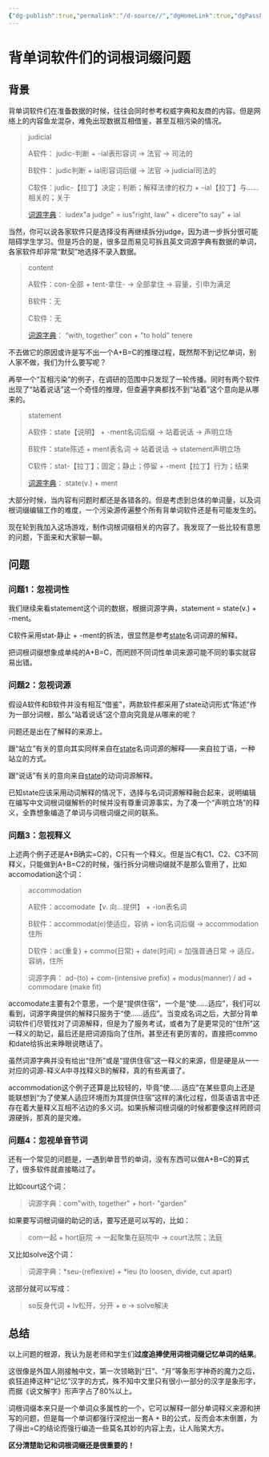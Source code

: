 ```yaml
---
{"dg-publish":true,"permalink":"/d-source//","dgHomeLink":true,"dgPassFrontmatter":false}
---
```


# 背单词软件们的词根词缀问题
## 背景
背单词软件们在准备数据的时候，往往会同时参考权威字典和友商的内容。但是网络上的内容鱼龙混杂，难免出现数据互相借鉴，甚至互相污染的情况。

> judicial
> 
> A软件：
> judic-判断 + -ial表形容词 -> 法官 -> 司法的
> 
> B软件：
> judic判断 + ial形容词后缀 → 法官 → judicial司法的
> 
> C软件：judic-【拉丁】决定；判断；解释法律的权力 + -ial【拉丁】与……相关的；关于
>
> [词源字典](https://www.etymonline.com/search?q=judicial)：
> iudex"a judge" = ius"right, law" + dicere"to say" + ial

当然，你可以说各家软件只是选择没有再继续拆分judge，因为进一步拆分很可能阻碍学生学习。但是巧合的是，很多显而易见可拆且英文词源字典有数据的单词，各家软件却非常“默契”地选择不录入数据。

> content
> 
> A软件：con-全部 + tent-拿住- -> 全部拿住 -> 容量，引申为满足
> 
> B软件：无
> 
> C软件：无
>
> [词源字典](https://www.etymonline.com/search?q=jcontent)：
> “with, together” con + "to hold" tenere

不去做它的原因或许是写不出一个A+B=C的推理过程，既然帮不到记忆单词，别人家不做，我们为什么要写呢？

再举一个“互相污染”的例子，在调研的范围中只发现了一轮传播。同时有两个软件出现了“站着说话”这一个奇怪的推理，但查遍字典都找不到“站着”这个意向是从哪来的。

> statement
> 
> A软件：state【说明】 + -ment名词后缀 -> 站着说话 -> 声明立场
> 
> B软件：state陈述 + ment表名词 → 站着说话 → statement声明立场
> 
> C软件：stat-【拉丁】；固定；静止；停留 + -ment【拉丁】行为；结果
>
> [词源字典](https://www.etymonline.com/search?q=jcontent)：
> state(v.) + ment

大部分时候，当内容有问题时都还是各错各的。但是考虑到总体的单词量，以及词根词缀编辑工作的难度，一个污染源传遍整个所有背单词软件还是有可能发生的。

现在轮到我加入这场游戏，制作词根词缀相关的内容了。我发现了一些比较有意思的问题，下面来和大家聊一聊。

## 问题


### 问题1：忽视词性
我们继续来看statement这个词的数据，根据词源字典，statement = state(v.) + -ment。

C软件采用stat-静止 + -ment的拆法，很显然是参考[state](https://www.etymonline.com/word/state#etymonline_v_22015)名词词源的解释。

把词根词缀想象成单纯的A+B=C，而罔顾不同词性单词来源可能不同的事实就容易出错。


### 问题2：忽视词源
假设A软件和B软件并没有相互“借鉴”，两款软件都采用了state动词形式“陈述”作为一部分词根，那么“站着说话”这个意向究竟是从哪来的呢？

问题还是出在了解释的来源上。

跟“站立”有关的意向其实同样来自在[state](https://www.etymonline.com/word/state#etymonline_v_22015)名词词源的解释——来自拉丁语，一种站立的方式。

跟“说话”有关的意向来自[state](https://www.etymonline.com/word/state#etymonline_v_24413)的动词词源解释。

已知state应该采用动词解释的情况下，选择与名词词源解释融合起来，说明编辑在编写中文词根词缀解析的时候并没有尊重词源事实，为了凑一个“声明立场”的释义，全靠想象编造了单词与词根词缀之间的联系。


### 问题3：忽视释义
上述两个例子还是A+B确实=C的，C只有一个释义。但是当C有C1、C2、C3不同释义，只能做到A+B=C2的时候，强行拆分词根词缀就不是那么管用了，比如accomodation这个词：

>  accommodation
>  
>  A软件：accomodate【v. 向...提供】 + -ion表名词
>  
>  B软件：accommodat(e)使适应，容纳 + ion名词后缀 → accommodation住所
>  
>  D软件：ac(重复) + commo(日常) + date(时间) = 加强普通日常 -> 适应，容纳，住所
>
>词源字典： ad-(to) + com-(intensive prefix) + modus(manner) / ad + commodare (make fit)

accomodate主要有2个意思，一个是“提供住宿”，一个是“使……适应”，我们可以看到，词源字典提供的解释只服务于“使……适应”。当变成名词之后，大部分背单词软件们尽管找对了词源解释，但是为了服务考试，或者为了是更常见的“住所”这一释义的助记，最后还是把词源指向了住所。甚至还有更厉害的，直接把commo和date给拆出来睁眼说瞎话了。

虽然词源字典并没有给出“住所”或是“提供住宿”这一释义的来源，但是硬是从一一对应的词源-释义A中寻找释义B的解释，真的有些离谱了。

accommodation这个例子还算是比较轻的，毕竟“使……适应”在某些意向上还是能联想到“为了使某人适应环境而为其提供住宿”这样的演化过程，但英语语言中还存在着大量释义互相不沾边的多义词。如果拆解词根词缀的时候都要像这样罔顾词源硬拆，那真的是灾难。


### 问题4：忽视单音节词
还有一个常见的问题是，一遇到单音节的单词，没有东西可以做A+B=C的算式了，很多软件就直接略过了。

比如court这个词：
> 词源字典：com"with, together" + hort- "garden" 

如果要写词根词缀的助记的话，要写还是可以写的，比如：
> com一起 + hort庭院 → 一起聚集在庭院中 → court法院；法庭

又比如solve这个词：
> 词源字典：\*seu-(reflexive) + \*leu (to loosen, divide, cut apart)

这部分就可以写成：
> so反身代词 + lv松开，分开 + e → solve解决
 

## 总结
以上问题的根源，我认为是老师和学生们**过度追捧使用词根词缀记忆单词的结果**。

这很像是外国人刚接触中文，第一次领略到“日”、“月”等象形字神奇的魔力之后，疯狂追捧这种“记忆”汉字的方式，殊不知中文里只有很小一部分的汉字是象形字，而据《说文解字》形声字占了80%以上。

词根词缀本来只是一个单词众多属性的一个，它可以解释一部分单词释义来源和拼写的问题，但是每一个单词都强行深挖出一套A + B的公式，反而会本末倒置，为了得出=C的结论而强行编造一些莫名其妙的内容上去，让人贻笑大方。

**区分清楚助记和词根词缀还是很重要的！**